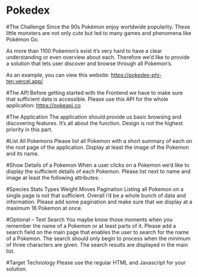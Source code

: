 # Pokedex
#The Challenge
Since the 90s Pokémon enjoy worldwide popularity. These little monsters are not only cute but led to many games and phenomena like Pokémon Go.

As more than 1100 Pokemon’s exist it’s very hard to have a clear understanding or even overview about each. Therefore we’d like to provide a solution that lets user discover and browse through all Pokemon’s.

As an example, you can view this website:
https://pokedex-phi-ten.vercel.app/

#The API
Before getting started with the Frontend we have to make sure that sufficient data is accessible. Please use this API for the whole application: https://pokeapi.co

#The Application
The application should provide us basic browsing and discovering features. It’s all about the function. Design is not the highest priority in this part.

#List All Pokemons
Please list all Pokemon with a short summary of each on the root page of the application. Display at least the image of the Pokemon and its name.

#Show Details of a Pokemon
When a user clicks on a Pokemon we’d like to display the sufficient details of each Pokemon. Please list next to name and image at least the following attributes:

#Species
Stats
Types
Weight
Moves
Pagination
Listing all Pokemon on a single page is not that sufficient. Overall i‘d be a whole bunch of data and information. Please add some pagination and make sure that we display at a maximum 16 Pokemon at once.

#Optional – Text Search
You maybe know those moments when you remember the name of a Pokemon or at least parts of it. Please add a search field on the main page that enables the user to search for the name of a Pokemon. The search should only begin to process when the minimum of three characters are given. The search results are displayed in the main list.

#Target Technology
Please use the regular HTML and Javascript for your solution.
